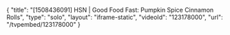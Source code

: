 {
    "title": "[1508436091] HSN | Good Food Fast: Pumpkin Spice Cinnamon Rolls",
    "type": "solo",
    "layout": "iframe-static",
    "videoId": "123178000",
    "url": "\/tvpembed\/123178000"
}